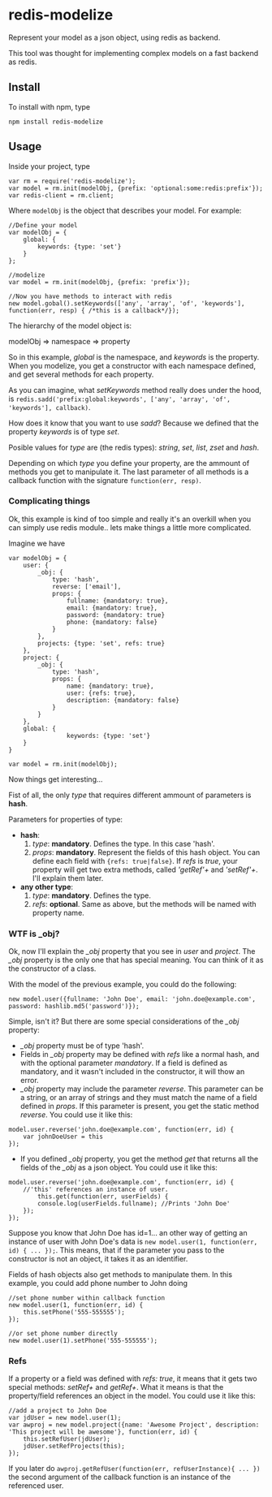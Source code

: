 redis-modelize
==============

Represent your model as a json object, using redis as backend.

This tool was thought for implementing complex models on a fast backend as redis.

## Install

To install with npm, type

```
npm install redis-modelize
```

## Usage

Inside your project, type

```
var rm = require('redis-modelize');
var model = rm.init(modelObj, {prefix: 'optional:some:redis:prefix'});
var redis-client = rm.client;
```

Where `modelObj` is the object that describes your model. For example:

```
//Define your model
var modelObj = {
	global: {
		keywords: {type: 'set'}
	}
};

//modelize
var model = rm.init(modelObj, {prefix: 'prefix'});

//Now you have methods to interact with redis
new model.gobal().setKeywords(['any', 'array', 'of', 'keywords'], function(err, resp) { /*this is a callback*/});
```

The hierarchy of the model object is:

modelObj => namespace => property

So in this example, *global* is the namespace, and *keywords* is the property. When you modelize, you get a constructor with each namespace defined, and get several methods for each property.

As you can imagine, what *setKeywords* method really does under the hood, is `redis.sadd('prefix:global:keywords', ['any', 'array', 'of', 'keywords'], callback)`.


How does it know that you want to use *sadd*? Because we defined that the property *keywords* is of type *set*.

Posible values for *type* are (the redis types): *string*, *set*, *list*, *zset* and *hash*.

Depending on which *type* you define your property, are the ammount of methods you get to manipulate it. The last parameter of all methods is a callback function with the signature `function(err, resp)`.

### Complicating things
Ok, this example is kind of too simple and really it's an overkill when you can simply use redis module.. lets make things a little more complicated.

Imagine we have

```
var modelObj = {
	user: {
		_obj: {
			type: 'hash',
			reverse: ['email'],
			props: {
				fullname: {mandatory: true},
				email: {mandatory: true},
				password: {mandatory: true}
				phone: {mandatory: false}
			}
		},
		projects: {type: 'set', refs: true}
	},
	project: {
		_obj: {
			type: 'hash',
			props: {
				name: {mandatory: true},
				user: {refs: true},
				description: {mandatory: false}
			}
		}
	},
	global: {
                keywords: {type: 'set'}
	}
}

var model = rm.init(modelObj);
```
Now things get interesting...

Fist of all, the only *type* that requires different ammount of parameters is **hash**.

Parameters for properties of type:

* **hash**: 
  1. *type*: **mandatory**. Defines the type. In this case 'hash'.
  2. *props*: **mandatory**. Represent the fields of this hash object. You can define each field with `{refs: true|false}`. If *refs* is *true*, your property will get two extra methods, called *'getRef'+<field name with first letter in upper case>* and *'setRef'+<field name with first letter in upper case>*. I'll explain them later.
* **any other type**:
  1. *type*: **mandatory**. Defines the type.
  2. *refs*: **optional**. Same as above, but the methods will be named with property name.

### WTF is _obj?

Ok, now I'll explain the *_obj* property that you see in *user* and *project*. The *_obj* property is the only one that has special meaning. You can think of it as the constructor of a class.

With the model of the previous example, you could do the following:

```
new model.user({fullname: 'John Doe', email: 'john.doe@example.com', password: hashlib.md5('password')});
```

Simple, isn't it? But there are some special considerations of the *_obj* property:

* *_obj* property must be of type 'hash'.
* Fields in *_obj* property may be defined with *refs* like a normal hash, and with the optional parameter *mandatory*. If a field is defined as mandatory, and it wasn't included in the constructor, it will thow an error.
* *_obj* property may include the parameter *reverse*. This parameter can be a string, or an array of strings and they must match the name of a field defined in *props*. If this parameter is present, you get the static method *reverse*. You could use it like this: 
```
model.user.reverse('john.doe@example.com', function(err, id) { 
	var johnDoeUser = this 
});
```
* If you defined *_obj* property, you get the method *get* that returns all the fields of the *_obj* as a json object. You could use it like this:
```
model.user.reverse('john.doe@example.com', function(err, id) { 
	//'this' references an instance of user.
        this.get(function(err, userFields) {
		console.log(userFields.fullname); //Prints 'John Doe'
	});
});
```

Suppose you know that John Doe has id=1... an other way of getting an instance of user with John Doe's data is `new model.user(1, function(err, id) { ... });`. This means, that if the parameter you pass to the constructor is not an object, it takes it as an identifier.

Fields of hash objects also get methods to manipulate them. In this example, you could add phone number to John doing 
```
//set phone number within callback function
new model.user(1, function(err, id) {
	this.setPhone('555-555555');
});

//or set phone number directly
new model.user(1).setPhone('555-555555');
```

### Refs

If a property or a field was defined with *refs: true*, it means that it gets two special methods: *setRef+<name with first upper case>* and *getRef+<name with first upper case>*. What it means is that the property/field references an object in the model. You could use it like this:

```
//add a project to John Doe
var jdUser = new model.user(1);
var awproj = new model.project({name: 'Awesome Project', description: 'This project will be awesome'}, function(err, id) {
	this.setRefUser(jdUser);
	jdUser.setRefProjects(this);
});
``` 

If you later do `awproj.getRefUser(function(err, refUserInstance){ ... })`  the second argument of the callback function is an instance of the referenced user.



